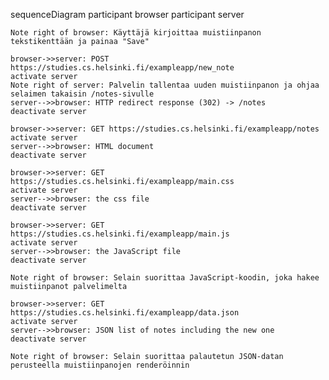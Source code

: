 sequenceDiagram
    participant browser
    participant server

    Note right of browser: Käyttäjä kirjoittaa muistiinpanon tekstikenttään ja painaa "Save"

    browser->>server: POST https://studies.cs.helsinki.fi/exampleapp/new_note
    activate server
    Note right of server: Palvelin tallentaa uuden muistiinpanon ja ohjaa selaimen takaisin /notes-sivulle
    server-->>browser: HTTP redirect response (302) -> /notes
    deactivate server

    browser->>server: GET https://studies.cs.helsinki.fi/exampleapp/notes
    activate server
    server-->>browser: HTML document
    deactivate server

    browser->>server: GET https://studies.cs.helsinki.fi/exampleapp/main.css
    activate server
    server-->>browser: the css file
    deactivate server

    browser->>server: GET https://studies.cs.helsinki.fi/exampleapp/main.js
    activate server
    server-->>browser: the JavaScript file
    deactivate server

    Note right of browser: Selain suorittaa JavaScript-koodin, joka hakee muistiinpanot palvelimelta

    browser->>server: GET https://studies.cs.helsinki.fi/exampleapp/data.json
    activate server
    server-->>browser: JSON list of notes including the new one
    deactivate server

    Note right of browser: Selain suorittaa palautetun JSON-datan perusteella muistiinpanojen renderöinnin



